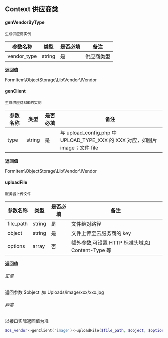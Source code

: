 ## Context 供应商类

#### genVendorByType
```text
生成供应商实例
```

| 参数名称         | 类型    | 是否必填 | 备注                           |
|-----------------|---------|------|--------------------------------|
| vendor_type     | string  | 是    | 供应商类型           |

**返回值**

FormItem\ObjectStorage\Lib\Vendor\IVendor

#### genClient
```text
生成供应商SDK的实例 
```

| 参数名称         | 类型    | 是否必填 | 备注                          |
|-----------------|---------|----------|-------------------------------|
| type            | string  | 是       | 与 upload_config.php 中 UPLOAD_TYPE_XXX 的 XXX 对应，如图片 image；文件 file                         |


**返回值**

FormItem\ObjectStorage\Lib\Vendor\IVendor


#### uploadFile
```text
服务器上传文件
```

| 参数名称       | 类型     | 是否必填 | 备注                                  |
|------------|--------|------|-------------------------------------|
| file_path  | string | 是    | 文件绝对路径                              |
| object     | string | 是    | 文件上传至云服务商的 key                      |
| options    | array  | 否    | 额外参数,可设置 HTTP 标准头域,如 Content-Type 等 |

**返回值**

###### 正常
返回参数 $object ,如 Uploads/image/xxx/xxx.jpg

###### 异常
以接口实际返回值为准

```php
$os_vendor->genClient('image')->uploadFile($file_path, $object, $options);
```